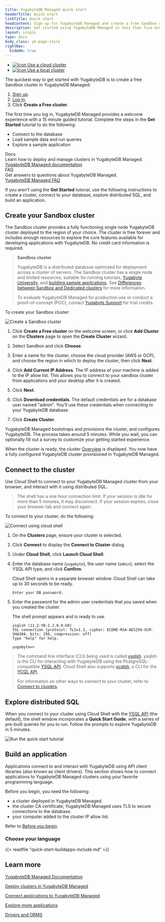 ```yaml
---
title: YugabyteDB Managed quick start
headerTitle: Quick start
linkTitle: Quick start
headcontent: Sign up for YugabyteDB Managed and create a free Sandbox cluster
description: Get started using YugabyteDB Managed in less than five minutes.
layout: single
type: docs
body_class: yb-page-style
rightNav:
  hideH4: true
---
```


<ul class="nav nav-tabs-alt nav-tabs-yb">
  <li class="active">
    <a href="../quick-start-yugabytedb-managed/" class="nav-link">
              <img src="/icons/cloud-icon.svg" alt="Icon">
Use a cloud cluster
    </a>
  </li>
  <li>
    <a href="../quick-start/" class="nav-link">
              <img src="/icons/server-iconsvg.svg" alt="Icon">
Use a local cluster
    </a>
  </li>
</ul>

The quickest way to get started with YugabyteDB is to create a free Sandbox cluster in YugabyteDB Managed:

1. [Sign up](https://cloud.yugabyte.com/signup?utm_medium=direct&utm_source=docs&utm_campaign=YBM_signup).
1. [Log in](https://cloud.yugabyte.com/login).
1. Click **Create a Free cluster**.

The first time you log in, YugabyteDB Managed provides a welcome experience with a 15 minute guided tutorial. Complete the steps in the **Get Started** tutorial to do the following:

- Connect to the database
- Load sample data and run queries
- Explore a sample application

<div class="row cloud-laptop">
  <div class="col-12 col-md-12 col-lg-6">
    <div class="border two-side">
      <div class="body">
        <div class="box-top">
          <span>Docs</span>
        </div>
        <div class="body-content">Learn how to deploy and manage clusters in YugabyteDB Managed.</div>
        <a class="text-link" href="../yugabyte-cloud/" title="Learn more">YugabyteDB Managed documentation</a>
      </div>
    </div>
  </div>
  <div class="col-12 col-md-12 col-lg-6">
    <div class="border two-side">
      <div class="body">
        <div class="box-top">
          <span>FAQ</span>
        </div>
        <div class="body-content">Get answers to questions about YugabyteDB Managed.</div>
        <a class="text-link" href="../faq/yugabytedb-managed-faq/" title="Learn more">YugabyteDB Managed FAQ</a>
      </div>
    </div>
  </div>
</div>

<!-- Following sections are duplicated in cloud-quickstart -->

If you aren't using the **Get Started** tutorial, use the following instructions to create a cluster, connect to your database, explore distributed SQL, and build an application.

## Create your Sandbox cluster

The Sandbox cluster provides a fully functioning single node YugabyteDB cluster deployed to the region of your choice. The cluster is free forever and includes enough resources to explore the core features available for developing applications with YugabyteDB. No credit card information is required.

>**Sandbox cluster**
>
>YugabyteDB is a distributed database optimized for deployment across a cluster of servers. The Sandbox cluster has a single node and limited resources, suitable for running tutorials, [Yugabyte University](https://university.yugabyte.com), and [building sample applications](/preview/develop/build-apps/). See [Differences between Sandbox and Dedicated clusters](/preview/faq/yugabytedb-managed-faq/#what-are-the-differences-between-sandbox-and-dedicated-clusters) for more information.
>
>To evaluate YugabyteDB Managed for production use or conduct a proof-of-concept (POC), contact [Yugabyte Support](https://support.yugabyte.com/hc/en-us/requests/new?ticket_form_id=360003113431) for trial credits.

To create your Sandbox cluster:

![Create a Sandbox cluster](/images/yb-cloud/cloud-add-free-cluster.gif)

1. Click **Create a Free cluster** on the welcome screen, or click **Add Cluster** on the **Clusters** page to open the **Create Cluster** wizard.

1. Select Sandbox and click **Choose**.

1. Enter a name for the cluster, choose the cloud provider (AWS or GCP), and choose the region in which to deploy the cluster, then click **Next**.

1. Click **Add Current IP Address**. The IP address of your machine is added to the IP allow list. This allows you to connect to your sandbox cluster from applications and your desktop after it is created.

1. Click **Next**.

1. Click **Download credentials**. The default credentials are for a database user named "admin". You'll use these credentials when connecting to your YugabyteDB database.

1. Click **Create Cluster**.

YugabyteDB Managed bootstraps and provisions the cluster, and configures YugabyteDB. The process takes around 5 minutes. While you wait, you can optionally fill out a survey to customize your getting started experience.

When the cluster is ready, the cluster [Overview](../yugabyte-cloud/cloud-monitor/overview/) is displayed. You now have a fully configured YugabyteDB cluster provisioned in YugabyteDB Managed.

## Connect to the cluster

Use Cloud Shell to connect to your YugabyteDB Managed cluster from your browser, and interact with it using distributed SQL.

>The shell has a one hour connection limit. If your session is idle for more than 5 minutes, it may disconnect. If your session expires, close your browser tab and connect again.

To connect to your cluster, do the following:

![Connect using cloud shell](/images/yb-cloud/cloud-connect-shell.gif)

1. On the **Clusters** page, ensure your cluster is selected.

1. Click **Connect** to display the **Connect to Cluster** dialog.

1. Under **Cloud Shell**, click **Launch Cloud Shell**.

1. Enter the database name (`yugabyte`), the user name (`admin`), select the YSQL API type, and click **Confirm**.

    Cloud Shell opens in a separate browser window. Cloud Shell can take up to 30 seconds to be ready.

    ```output
    Enter your DB password:
    ```

1. Enter the password for the admin user credentials that you saved when you created the cluster.

    The shell prompt appears and is ready to use.

    ```output
    ysqlsh (11.2-YB-2.2.0.0-b0)
    SSL connection (protocol: TLSv1.2, cipher: ECDHE-RSA-AES256-GCM-SHA384, bits: 256, compression: off)
    Type "help" for help.

    yugabyte=>
    ```

> The command line interface (CLI) being used is called [ysqlsh](../admin/ysqlsh/). ysqlsh is the CLI for interacting with YugabyteDB using the PostgreSQL-compatible [YSQL API](../api/ysql/). Cloud Shell also supports [ycqlsh](../admin/ycqlsh/), a CLI for the [YCQL API](../api/ycql/).
>
> For information on other ways to connect to your cluster, refer to [Connect to clusters](../yugabyte-cloud/cloud-connect).

## Explore distributed SQL

When you connect to your cluster using Cloud Shell with the [YSQL API](../api/ysql/) (the default), the shell window incorporates a **Quick Start Guide**, with a series of pre-built queries for you to run. Follow the prompts to explore YugabyteDB in 5 minutes.

![Run the quick start tutorial](/images/yb-cloud/cloud-shell-tutorial.gif)

## Build an application

Applications connect to and interact with YugabyteDB using API client libraries (also known as client drivers). This section shows how to connect applications to YugabyteDB Managed clusters using your favorite programming language.

Before you begin, you need the following:

- a cluster deployed in YugabyteDB Managed.
- the cluster CA certificate; YugabyteDB Managed uses TLS to secure connections to the database.
- your computer added to the cluster IP allow list.

Refer to [Before you begin](../develop/build-apps/cloud-add-ip/).

### Choose your language

{{< readfile "quick-start-buildapps-include.md" >}}

## Learn more

[YugabyteDB Managed Documentation](../yugabyte-cloud/)

[Deploy clusters in YugabyteDB Managed](../yugabyte-cloud/cloud-basics/)

[Connect applications to YugabyteDB Managed](../yugabyte-cloud/cloud-connect/connect-applications/)

[Explore more applications](../develop/build-apps/)

[Drivers and ORMS](../drivers-orms/)

